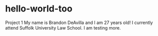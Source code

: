 # hello-world-too
 Project 1
My name is Brandon DeAvilla and I am 27 years old! I currently attend Suffolk University Law School.  I am testing more.